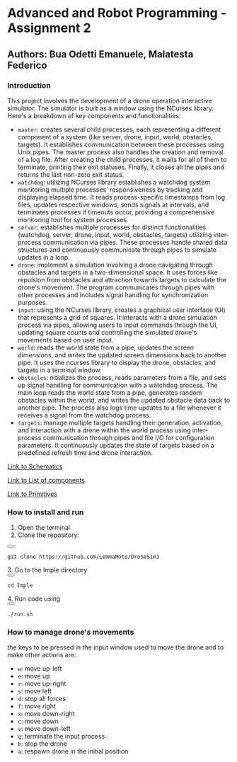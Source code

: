 # Advanced and Robot Programming - Assignment 2 #
## Authors: Bua Odetti Emanuele, Malatesta Federico ##

### Introduction ###
This project involves the development of a drone operation interactive simulator. The simulator is built as a window using the NCurses library. Here's a breakdown of key components and functionalities:
* `master`: creates several child processes, each representing a different component of a system (like server, drone, input, world, obstacles, targets). It establishes communication between these processes using Unix pipes. The master process also handles the creation and removal of a log file. After creating the child processes, it waits for all of them to terminate, printing their exit statuses. Finally, it closes all the pipes and returns the last non-zero exit status.
* `watchdog`: utilizing NCurses library establishes a watchdog system monitoring multiple processes' responsiveness by tracking and displaying elapsed time. It reads process-specific timestamps from log files, updates respective windows, sends signals at intervals, and terminates processes if timeouts occur, providing a comprehensive monitoring tool for system processes.
* `server`: establishes multiple processes for distinct functionalities (watchdog, server, drone, input, world, obstacles, targets) utilizing inter-process communication via pipes. These processes handle shared data structures and continuously communicate through pipes to simulate updates in a loop. 
* `drone`: implement a simulation involving a drone navigating through obstacles and targets in a two-dimensional space. It uses forces like repulsion from obstacles and attraction towards targets to calculate the drone's movement. The program communicates through pipes with other processes and includes signal handling for synchronization purposes.
* `input`: using the NCurses library, creates a graphical user interface (UI) that represents a grid of squares. It interacts with a drone simulation process via pipes, allowing users to input commands through the UI, updating square counts and controlling the simulated drone's movements based on user input.
* `world`: reads the world state from a pipe, updates the screen dimensions, and writes the updated screen dimensions back to another pipe. It uses the ncurses library to display the drone, obstacles, and targets in a terminal window.
* `obstacles`: nitializes the process, reads parameters from a file, and sets up signal handling for communication with a watchdog process. The main loop reads the world state from a pipe, generates random obstacles within the world, and writes the updated obstacle data back to another pipe. The process also logs time updates to a file whenever it receives a signal from the watchdog process.
* `targets`: manage multiple targets handling their generation, activation, and interaction with a drone within the world process using inter-process communication through pipes and file I/O for configuration parameters. It continuously updates the state of targets based on a predefined refresh time and drone interaction.

[Link to Schematics](https://github.com/LemmaMoto/DroneSim1/blob/assignment2/schematics.pdf)

[Link to List of components](https://github.com/LemmaMoto/DroneSim1/blob/assignment2/list_of_components.txt)

[Link to Primitives](https://github.com/LemmaMoto/DroneSim1/blob/assignment2/list_syscalls.txt)



### How to install and run ###
1. Open the terminal
2. Clone the repository:
<div>
  <button onclick="copyCode()"></button>
</div>
<pre><code id="codeBlock">git clone https://github.com/LemmaMoto/DroneSim1
</code></pre>
3. Go to the Imple directory 
<div>
  <button onclick="copyCode()"></button>
</div>
<pre><code id="codeBlock">cd Imple 
</code></pre>
4. Run code using 
<div>
  <button onclick="copyCode()"></button>
</div>
<pre><code id="codeBlock">./run.sh
</code></pre>

### How to manage drone's movements ###
the keys to be pressed in the input window used to move the drone and to make other actions are:
* `w`: move up-left
* `e`: move up
* `r`: move up-right
* `s`: move left
* `d`: stop all forces 
* `f`: move right
* `x`: move down-right
* `c`: move down
* `v`: move down-left
* `q`: terminate the input process
* `b`: stop the drone
* `a`: respawn drone in the initial position


